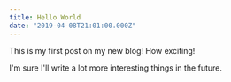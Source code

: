 ```yaml
---
title: Hello World
date: "2019-04-08T21:01:00.000Z"
---
```


This is my first post on my new blog! How exciting!

I'm sure I'll write a lot more interesting things in the future.


